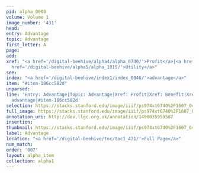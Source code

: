 ```yaml
---
pid: alpha_0008
volume: Volume 1
image_number: '431'
head: 
entry: Advantage
topic: Advantage
first_letter: A
page: 
add: 
xref: "<a href='/digital-beehive/alpha4/alpha_0740/'>Profit</a>|<a href='/digital-beehive/alpha1/alpha_0079/'>Benefit</a>|<a
  href='/digital-beehive/alpha5/alpha_1015/'>Utility</a>"
see: 
index: "<a href='/digital-beehive/index1/index_0046/'>advantage</a>"
item: "#item-186cc582d"
unparsed: 
line: 'Entry: Advantage|Topic: Advantage|Xref: Profit|Xref: Benefit|Xref: Utility|Index:
  advantage|#item-186cc582d'
selection: https://stacks.stanford.edu/image/iiif/ps974xt6740%2F1607_0430/369,3725,3011,473/full/0/default.jpg
full_image: https://stacks.stanford.edu/image/iiif/ps974xt6740%2F1607_0430/full/full/0/default.jpg
annotation_uri: http://dev.llgc.org.uk/annotation/1490035959587
insertion: 
thumbnail: https://stacks.stanford.edu/image/iiif/ps974xt6740%2F1607_0430/369,3725,600,180/250,/0/default.jpg
label: Advantage
location: "<a href='/digital-beehive/toc/toc1_421/'>Full Page</a>"
num_match: 
order: '007'
layout: alpha_item
collection: alpha1
---
```

